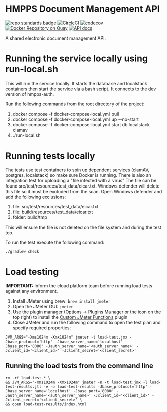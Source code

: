 # HMPPS Document Management API
[![repo standards badge](https://img.shields.io/badge/dynamic/json?color=blue&style=flat&logo=github&label=MoJ%20Compliant&query=%24.result&url=https%3A%2F%2Foperations-engineering-reports.cloud-platform.service.justice.gov.uk%2Fapi%2Fv1%2Fcompliant_public_repositories%2Fhmpps-document-management-api)](https://operations-engineering-reports.cloud-platform.service.justice.gov.uk/public-github-repositories.html#hmpps-document-management-api "Link to report")
[![CircleCI](https://circleci.com/gh/ministryofjustice/hmpps-document-management-api/tree/main.svg?style=svg)](https://circleci.com/gh/ministryofjustice/hmpps-document-management-api)
[![codecov](https://codecov.io/github/ministryofjustice/hmpps-document-management-api/branch/main/graph/badge.svg)](https://codecov.io/github/ministryofjustice/hmpps-document-management-api)
[![Docker Repository on Quay](https://quay.io/repository/hmpps/hmpps-document-management-api/status "Docker Repository on Quay")](https://quay.io/repository/hmpps/hmpps-document-management-api)
[![API docs](https://img.shields.io/badge/API_docs_-view-85EA2D.svg?logo=swagger)](https://document-api-dev.hmpps.service.justice.gov.uk/swagger-ui/index.html)

A shared electronic document management API.

# Running the service locally using run-local.sh
This will run the service locally. It starts the database and localstack containers then start the service via a bash script.
It connects to the dev version of hmpps-auth.

Run the following commands from the root directory of the project:

1. docker compose -f docker-compose-local.yml pull
2. docker compose -f docker-compose-local.yml up --no-start
3. docker compose -f docker-compose-local.yml start db localstack clamav
4. ./run-local.sh

# Running tests locally
The tests use test containers to spin up dependent services (clamAV, postgres, localstack) so make sure Docker is running.
There is also an integration test for uploading a "file infected with a virus" The file can be found src/test/resources/test_data/eicar.txt. 
Windows defender will delete this file so it must be excluded from the scan. Open Windows defender and add the following exclusions:

1. file: src/test/resources/test_data/eicar.txt
2. file: build/resources/test_data/eicar.txt
3. folder: build/tmp

This will ensure the file is not deleted on the file system and during the test too.

To run the test execute the following command:

```shell
./gradlew check
```

# Load testing

**IMPORTANT:** Inform the cloud platform team before running load tests against any environment. 

1. Install JMeter using brew: `brew install jmeter`
2. Open the JMeter GUI: `jmeter`
3. Use the plugin manager (Options -> Plugins Manager or the icon on the top right) to install the [Custom JMeter Functions](https://jmeter-plugins.org/wiki/Functions/) plugin
4. Close JMeter and run the following command to open the test plan and specify required properties:

```
JVM_ARGS="-Xms1024m -Xmx1024m" jmeter -t load-test.jmx -Jbase_protocol='http' -Jbase_server_name='localhost' -Jbase_port='8080' -Jauth_server_name='<auth_server_name>' -Jclient_id='<client_id>' -Jclient_secret='<client_secret>'
```

## Running the load tests from the command line

```
rm -rf load-test-* \
&& JVM_ARGS="-Xms1024m -Xmx1024m" jmeter -n -t load-test.jmx -l load-test-results.jtl -e -o load-test-results -Jbase_protocol='http' -Jbase_server_name='localhost' -Jbase_port='8080' -Jauth_server_name='<auth_server_name>' -Jclient_id='<client_id>' -Jclient_secret='<client_secret>' \
&& open load-test-results/index.html
```